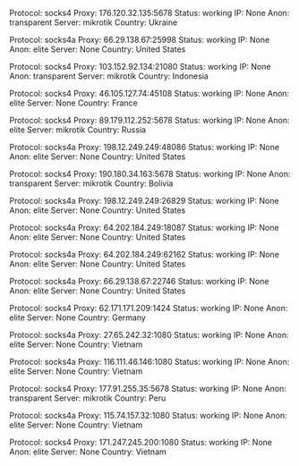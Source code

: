 Protocol: socks4
Proxy: 176.120.32.135:5678
Status: working
IP: None
Anon: transparent
Server: mikrotik
Country: Ukraine

Protocol: socks4a
Proxy: 66.29.138.67:25998
Status: working
IP: None
Anon: elite
Server: None
Country: United States

Protocol: socks4
Proxy: 103.152.92.134:21080
Status: working
IP: None
Anon: transparent
Server: mikrotik
Country: Indonesia

Protocol: socks4
Proxy: 46.105.127.74:45108
Status: working
IP: None
Anon: elite
Server: None
Country: France

Protocol: socks4
Proxy: 89.179.112.252:5678
Status: working
IP: None
Anon: elite
Server: mikrotik
Country: Russia

Protocol: socks4a
Proxy: 198.12.249.249:48086
Status: working
IP: None
Anon: elite
Server: None
Country: United States

Protocol: socks4
Proxy: 190.180.34.163:5678
Status: working
IP: None
Anon: transparent
Server: mikrotik
Country: Bolivia

Protocol: socks4a
Proxy: 198.12.249.249:26829
Status: working
IP: None
Anon: elite
Server: None
Country: United States

Protocol: socks4a
Proxy: 64.202.184.249:18087
Status: working
IP: None
Anon: elite
Server: None
Country: United States

Protocol: socks4a
Proxy: 64.202.184.249:62162
Status: working
IP: None
Anon: elite
Server: None
Country: United States

Protocol: socks4a
Proxy: 66.29.138.67:22746
Status: working
IP: None
Anon: elite
Server: None
Country: United States

Protocol: socks4
Proxy: 62.171.171.209:1424
Status: working
IP: None
Anon: elite
Server: None
Country: Germany

Protocol: socks4a
Proxy: 27.65.242.32:1080
Status: working
IP: None
Anon: elite
Server: None
Country: Vietnam

Protocol: socks4a
Proxy: 116.111.46.146:1080
Status: working
IP: None
Anon: elite
Server: None
Country: Vietnam

Protocol: socks4
Proxy: 177.91.255.35:5678
Status: working
IP: None
Anon: transparent
Server: mikrotik
Country: Peru

Protocol: socks4a
Proxy: 115.74.157.32:1080
Status: working
IP: None
Anon: elite
Server: None
Country: Vietnam

Protocol: socks4
Proxy: 171.247.245.200:1080
Status: working
IP: None
Anon: elite
Server: None
Country: Vietnam

